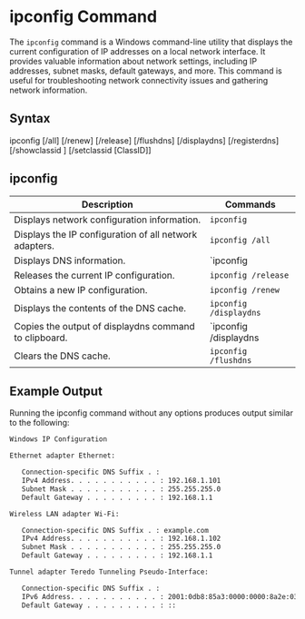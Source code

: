 # ipconfig Command

The `ipconfig` command is a Windows command-line utility that displays the current configuration of IP addresses on a local network interface. It provides valuable information about network settings, including IP addresses, subnet masks, default gateways, and more. This command is useful for troubleshooting network connectivity issues and gathering network information.

## Syntax
ipconfig [/all] [/renew] [/release] [/flushdns] [/displaydns] [/registerdns] [/showclassid <Adapter>] [/setclassid <Adapter> [ClassID]]


## ipconfig
| Description                                            | Commands               |
| ------------------------------------------------------ | ---------------------- |
| Displays network configuration information.            | `ipconfig`             |
| Displays the IP configuration of all network adapters. | `ipconfig /all`        |
| Displays DNS information.                              | `ipconfig              | findStr DNS` |
| Releases the current IP configuration.                 | `ipconfig /release`    |
| Obtains a new IP configuration.                        | `ipconfig /renew`      |
| Displays the contents of the DNS cache.                | `ipconfig /displaydns` |
| Copies the output of displaydns command to clipboard.  | `ipconfig /displaydns  | clip`        |
| Clears the DNS cache.                                  | `ipconfig /flushdns`   |


## Example Output
Running the ipconfig command without any options produces output similar to the following:

```bash
Windows IP Configuration

Ethernet adapter Ethernet:

   Connection-specific DNS Suffix . :
   IPv4 Address. . . . . . . . . . . : 192.168.1.101
   Subnet Mask . . . . . . . . . . . : 255.255.255.0
   Default Gateway . . . . . . . . . : 192.168.1.1

Wireless LAN adapter Wi-Fi:

   Connection-specific DNS Suffix . : example.com
   IPv4 Address. . . . . . . . . . . : 192.168.1.102
   Subnet Mask . . . . . . . . . . . : 255.255.255.0
   Default Gateway . . . . . . . . . : 192.168.1.1

Tunnel adapter Teredo Tunneling Pseudo-Interface:

   Connection-specific DNS Suffix . :
   IPv6 Address. . . . . . . . . . . : 2001:0db8:85a3:0000:0000:8a2e:0370:7334
   Default Gateway . . . . . . . . . : ::
```